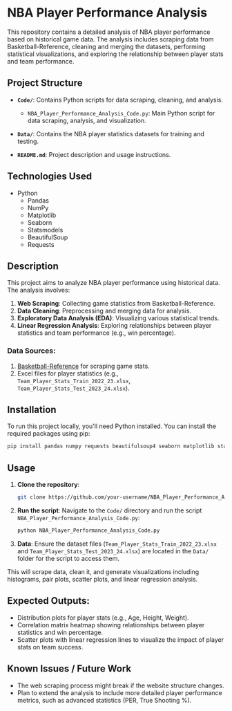 # NBA Player Performance Analysis

This repository contains a detailed analysis of NBA player performance based on historical game data. The analysis includes scraping data from Basketball-Reference, cleaning and merging the datasets, performing statistical visualizations, and exploring the relationship between player stats and team performance.

## Project Structure

- **`Code/`**: Contains Python scripts for data scraping, cleaning, and analysis.  
  - `NBA_Player_Performance_Analysis_Code.py`: Main Python script for data scraping, analysis, and visualization.
  
- **`Data/`**: Contains the NBA player statistics datasets for training and testing.

- **`README.md`**: Project description and usage instructions.

## Technologies Used
- Python
  - Pandas
  - NumPy
  - Matplotlib
  - Seaborn
  - Statsmodels
  - BeautifulSoup
  - Requests

## Description

This project aims to analyze NBA player performance using historical data. The analysis involves:
1. **Web Scraping**: Collecting game statistics from Basketball-Reference.
2. **Data Cleaning**: Preprocessing and merging data for analysis.
3. **Exploratory Data Analysis (EDA)**: Visualizing various statistical trends.
4. **Linear Regression Analysis**: Exploring relationships between player statistics and team performance (e.g., win percentage).

### Data Sources:
1. [Basketball-Reference](https://www.basketball-reference.com/) for scraping game stats.
2. Excel files for player statistics (e.g., `Team_Player_Stats_Train_2022_23.xlsx`, `Team_Player_Stats_Test_2023_24.xlsx`).

## Installation

To run this project locally, you'll need Python installed. You can install the required packages using pip:

```bash
pip install pandas numpy requests beautifulsoup4 seaborn matplotlib statsmodels openpyxl
```

## Usage

1. **Clone the repository**:
   ```bash
   git clone https://github.com/your-username/NBA_Player_Performance_Analysis.git
   ```

2. **Run the script**:
   Navigate to the `Code/` directory and run the script `NBA_Player_Performance_Analysis_Code.py`:
   ```bash
   python NBA_Player_Performance_Analysis_Code.py
   ```

3. **Data**: Ensure the dataset files (`Team_Player_Stats_Train_2022_23.xlsx` and `Team_Player_Stats_Test_2023_24.xlsx`) are located in the `Data/` folder for the script to access them.


This will scrape data, clean it, and generate visualizations including histograms, pair plots, scatter plots, and linear regression analysis.

## Expected Outputs:
- Distribution plots for player stats (e.g., Age, Height, Weight).
- Correlation matrix heatmap showing relationships between player statistics and win percentage.
- Scatter plots with linear regression lines to visualize the impact of player stats on team success.


## Known Issues / Future Work
- The web scraping process might break if the website structure changes.
- Plan to extend the analysis to include more detailed player performance metrics, such as advanced statistics (PER, True Shooting %).
